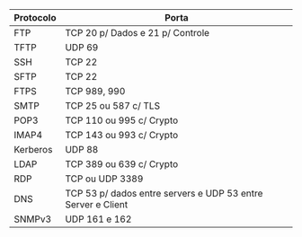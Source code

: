 | Protocolo | Porta |
| --------- | ----- |
| FTP | TCP 20 p/ Dados e 21 p/ Controle |
| TFTP | UDP 69 |
| SSH | TCP 22 |
| SFTP | TCP 22|
| FTPS | TCP 989, 990 |
| SMTP | TCP 25 ou 587 c/ TLS |
| POP3 | TCP 110 ou 995 c/ Crypto |
| IMAP4 | TCP 143 ou 993 c/ Crypto |
| Kerberos | UDP 88 |
| LDAP | TCP 389 ou 639 c/ Crypto |
| RDP | TCP ou UDP 3389 |
| DNS | TCP 53 p/ dados entre servers e UDP 53 entre Server e Client |
| SNMPv3 | UDP 161 e 162 |
